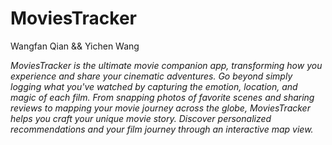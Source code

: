 # MoviesTracker


Wangfan Qian && Yichen Wang


_MoviesTracker is the ultimate movie companion app, transforming how you experience and share your cinematic adventures. Go beyond simply logging what you've watched by capturing the emotion, location, and magic of each film. From snapping photos of favorite scenes and sharing reviews to mapping your movie journey across the globe, MoviesTracker helps you craft your unique movie story. Discover personalized recommendations and your film journey through an interactive map view._
